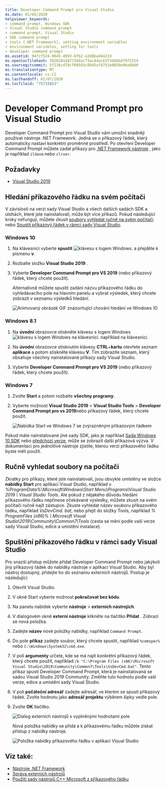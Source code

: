 ```yaml
---
title: Developer Command Prompt pro Visual Studio
ms.date: 01/05/2020
helpviewer_keywords:
- command prompt, Windows SDK
- Visual Studio command prompt
- command prompt, Visual Studio
- SDK command prompt
- tools [.NET Framework], setting environment variables
- environment variables, setting for tools
- developer command prompt
ms.assetid: 94fcf524-9045-4993-bfb2-e2d8bad44219
ms.openlocfilehash: f028281d477284acf3ac4dac63f5ddbbd79f5259
ms.sourcegitcommit: 5f236cd78cf09593c8945a7d753e0850e96a0b80
ms.translationtype: MT
ms.contentlocale: cs-CZ
ms.lasthandoff: 01/07/2020
ms.locfileid: "75715853"
---
```

# <a name="developer-command-prompt-for-visual-studio"></a>Developer Command Prompt pro Visual Studio

Developer Command Prompt pro Visual Studio vám umožní snadněji používat nástroje .NET Framework. Jedná se o příkazový řádek, který automaticky nastaví konkrétní proměnné prostředí. Po otevření Developer Command Prompt můžete zadat příkazy pro [.NET Framework nástroje](index.md) , jako je například `ildasm` nebo `clrver`.

## <a name="prerequisites"></a>Požadavky

- [Visual Studio 2019](https://visualstudio.microsoft.com/downloads/?utm_medium=microsoft&utm_source=docs.microsoft.com&utm_campaign=inline+link&utm_content=download+vs2019)

## <a name="search-for-the-command-prompt-on-your-machine"></a>Hledání příkazového řádku na svém počítači

V závislosti na verzi sady Visual Studio a všech dalších sadách SDK a úlohách, které jste nainstalovali, může být více příkazů. Pokud následující kroky nefungují, můžete zkusit [soubory vyhledat ručně na svém počítači](#manually-locate-the-files-on-your-machine) nebo [Spustit příkazový řádek v rámci sady Visual Studio](#start-the-command-prompt-from-inside-visual-studio).

### <a name="windows-10"></a>Windows 10

1. Na klávesnici vyberte **spustit** ![klávesu s logem Windows.](./media/developer-command-prompt-for-vs/windows-logo-key-graphic.png) a přejděte k písmenu **v**.

1. Rozbalte složku **Visual Studio 2019** .

1. Vyberte **Developer Command Prompt pro VS 2019** (nebo příkazový řádek, který chcete použít).

   Alternativně můžete spustit zadání názvu příkazového řádku do vyhledávacího pole na hlavním panelu a vybrat výsledek, který chcete zobrazit v seznamu výsledků hledání.

   ![Animovaný obrázek GIF znázorňující chování hledání ve Windows 10](./media/developer-command-prompt-for-vs/windows10-search.gif)

### <a name="windows-81"></a>Windows 8.1

1. Na **úvodní** obrazovce stiskněte klávesu s logem Windows ![klávesu s logem Windows na klávesnici.](./media/developer-command-prompt-for-vs/windows-logo-key-graphic.png) například na klávesnici.

1. Na **úvodní** obrazovce stisknutím klávesy **CTRL**+**kartu** otevřete seznam **aplikace** a potom stiskněte klávesu **V**. Tím zobrazíte seznam, který obsahuje všechny nainstalované příkazy sady Visual Studio.

1. Vyberte **Developer Command Prompt pro VS 2019** (nebo příkazový řádek, který chcete použít).

### <a name="windows-7"></a>Windows 7

1. Zvolte **Start** a potom rozbalte **všechny programy**.

1. Vyberte možnost **Visual Studio 2019** > **Visual Studio Tools** > **Developer Command Prompt pro vs 2019**nebo příkazový řádek, který chcete použít.

   ![Nabídka Start ve Windows 7 se zvýrazněným příkazovým řádkem](./media/developer-command-prompt-for-vs/windows7-menu.png)

Pokud máte nainstalované jiné sady SDK, jako je například [Sada Windows 10 SDK](https://developer.microsoft.com/windows/downloads/windows-10-sdk) nebo [předchozí verze](https://developer.microsoft.com/windows/downloads/sdk-archive), může se zobrazit další příkazová výzva. V dokumentaci pro jednotlivé nástroje zjistíte, kterou verzi příkazového řádku byste měli použít.

## <a name="manually-locate-the-files-on-your-machine"></a>Ručně vyhledat soubory na počítači

Zkratky pro příkazy, které jste nainstalovali, jsou obvykle umístěny ve složce **nabídky Start** pro aplikaci Visual Studio, například v *%ProgramData%\Microsoft\Windows\Start Menu\Programs\Visual Studio 2019 \ Visual Studio Tools*. Ale pokud z nějakého důvodu hledání příkazového řádku nepřinese očekávané výsledky, můžete zkusit na svém počítači ručně najít zástupce. Zkuste vyhledat název souboru příkazového řádku, například *VsDevCmd. bat*, nebo přejít do složky Tools, například *% ProgramFiles (x86)% \ Microsoft Visual Studio\2019\Community\Common7\Tools* (cesta se mění podle vaší verze sady Visual Studio, edice a umístění instalace).

## <a name="start-the-command-prompt-from-inside-visual-studio"></a>Spuštění příkazového řádku v rámci sady Visual Studio

Pro snazší přístup můžete přidat Developer Command Prompt nebo jakýkoli jiný příkazový řádek do nabídky nástroje v aplikaci Visual Studio. Aby byl nástroj dostupný, přidejte ho do seznamu externích nástrojů. Postup je následující:

1. Otevřít Visual Studio.

1. V okně Start vyberte možnost **pokračovat bez kódu**.

1. Na panelu nabídek vyberte **nástroje** > **externích nástrojích**.

1. V dialogovém okně **externí nástroje** klikněte na tlačítko **Přidat** . Zobrazí se nová položka.

1. Zadejte **název** nové položky nabídky, například `Command Prompt`.

1. Do pole **příkaz** zadejte soubor, který chcete spustit, například `%comspec%` nebo `C:\Windows\System32\cmd.exe`.

1. V poli **argumenty** určete, kde se má najít konkrétní příkazový řádek, který chcete použít, například `/k "C:\Program Files (x86)\Microsoft Visual Studio\2019\Community\Common7\Tools\VsDevCmd.bat"`. Tento příkaz spustí Developer Command Prompt, která je nainstalovaná se sadou Visual Studio 2019 Community. Změňte tuto hodnotu podle vaší verze, edice a umístění sady Visual Studio.

1. V poli **počáteční adresář** zadejte adresář, ve kterém se spustí příkazový řádek. Zvolte hodnotu jako **adresář projektu** výběrem šipky vedle pole.

1. Zvolte **OK** tlačítko.

   ![Dialog externích nástrojů s vyplněnými hodnotami pole](./media/developer-command-prompt-for-vs/add-external-tool.png)

   Nová položka nabídky se přidá a k příkazovému řádku můžete získat přístup z nabídky nástroje.

   ![Položka nabídky příkazového řádku v aplikaci Visual Studio](./media/developer-command-prompt-for-vs/command-prompt-vs-menu.png)

## <a name="see-also"></a>Viz také:

- [Nástroje .NET Framework](index.md)
- [Správa externích nástrojů](/visualstudio/ide/managing-external-tools)
- [Použití sady nástrojů C++ Microsoft z příkazového řádku](/cpp/build/building-on-the-command-line)
